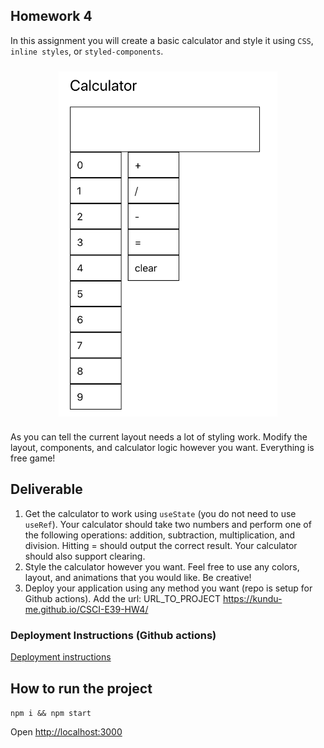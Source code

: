 ## Homework 4

In this assignment you will create a basic calculator and style it using `CSS`, `inline styles`, or `styled-components`.

<div style="display: flex; justify-content: center; padding: 10px 0;">
<img src="images/worst_calculator.png" alt="calculator example" width="350"/>
</div>

As you can tell the current layout needs a lot of styling work. Modify the layout, components, and calculator logic however you want. Everything is free game!

## Deliverable

1. Get the calculator to work using `useState` (you do not need to use `useRef`). Your calculator should take two numbers and perform one of the following operations: addition, subtraction, multiplication, and division. Hitting = should output the correct result. Your calculator should also support clearing.
2. Style the calculator however you want. Feel free to use any colors, layout, and animations that you would like. Be creative!
3. Deploy your application using any method you want (repo is setup for Github actions). Add the url: URL_TO_PROJECT
https://kundu-me.github.io/CSCI-E39-HW4/

### Deployment Instructions (Github actions)

[Deployment instructions](https://github.com/prof-tejera/react-deployment-code#github-actions)

## How to run the project

`npm i && npm start`

Open [http://localhost:3000](http://localhost:3000)

